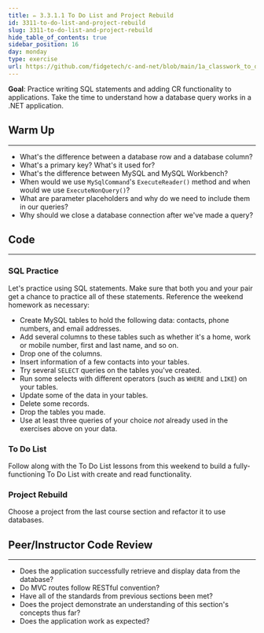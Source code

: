 ```yaml
---
title: ✏️ 3.3.1.1 To Do List and Project Rebuild
id: 3311-to-do-list-and-project-rebuild
slug: 3311-to-do-list-and-project-rebuild
hide_table_of_contents: true
sidebar_position: 16
day: monday
type: exercise
url: https://github.com/fidgetech/c-and-net/blob/main/1a_classwork_to_do_list_and_project_rebuild.md
---
```


**Goal**: Practice writing SQL statements and adding CR functionality to applications. Take the time to understand how a database query works in a .NET application.

## Warm Up
---

* What's the difference between a database row and a database column?
* What's a primary key? What's it used for?
* What's the difference between MySQL and MySQL Workbench?
* When would we use `MySqlCommand`'s `ExecuteReader()` method and when would we use `ExecuteNonQuery()`?
* What are parameter placeholders and why do we need to include them in our queries?
* Why should we close a database connection after we've made a query?

## Code
---

### SQL Practice

Let's practice using SQL statements. Make sure that both you and your pair get a chance to practice all of these statements. Reference the weekend homework as necessary:

* Create MySQL tables to hold the following data: contacts, phone numbers, and email addresses.
* Add several columns to these tables such as whether it's a home, work or mobile number, first and last name, and so on.
* Drop one of the columns.
* Insert information of a few contacts into your tables.
* Try several `SELECT` queries on the tables you've created.
* Run some selects with different operators (such as `WHERE` and `LIKE`) on your tables.
* Update some of the data in your tables.
* Delete some records.
* Drop the tables you made.
* Use at least three queries of your choice _not_ already used in the exercises above on your data.

### To Do List

Follow along with the To Do List lessons from this weekend to build a fully-functioning To Do List with create and read functionality.

### Project Rebuild

Choose a project from the last course section and refactor it to use databases.

## Peer/Instructor Code Review
---

* Does the application successfully retrieve and display data from the database?
* Do MVC routes follow RESTful convention?
* Have all of the standards from previous sections been met?
* Does the project demonstrate an understanding of this section's concepts thus far?
* Does the application work as expected?
